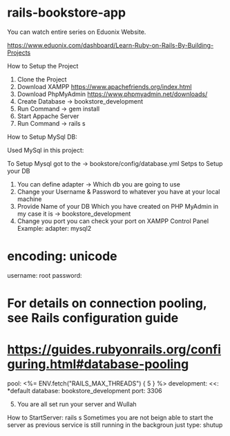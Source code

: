 # rails-bookstore-app

You can watch entire series on Eduonix Website.

https://www.eduonix.com/dashboard/Learn-Ruby-on-Rails-By-Building-Projects

How to Setup the Project

1. Clone the Project
2. Download XAMPP https://www.apachefriends.org/index.html
3. Download PhpMyAdmin https://www.phpmyadmin.net/downloads/
4. Create Database -> bookstore_development
5. Run Command -> gem install
6. Start Appache Server 
7. Run Command -> rails s

How to Setup MySql DB: 

Used MySql in this project: 

To Setup Mysql got to the -> bookstore/config/database.yml
Setps to Setup your DB
1. You can define adapter -> Which db you are going to use
2. Change your Username & Password to whatever you have at your local machine
3. Provide Name of your DB Which you have created on PHP MyAdmin in my case it is -> bookstore_development
4. Change you port you can check your port on XAMPP Control Panel
Example: 
  adapter: mysql2
 # encoding: unicode
  username: root
  password:
  # For details on connection pooling, see Rails configuration guide
  # https://guides.rubyonrails.org/configuring.html#database-pooling
  pool: <%= ENV.fetch("RAILS_MAX_THREADS") { 5 } %>
  development:
  <<: *default
  database: bookstore_development
  port: 3306
  
  5. You are all set run your server and Wullah 
  
  How to StartServer: rails s
  Sometimes you are not beign able to start the server as previous service is still running in the backgroun just type: shutup
